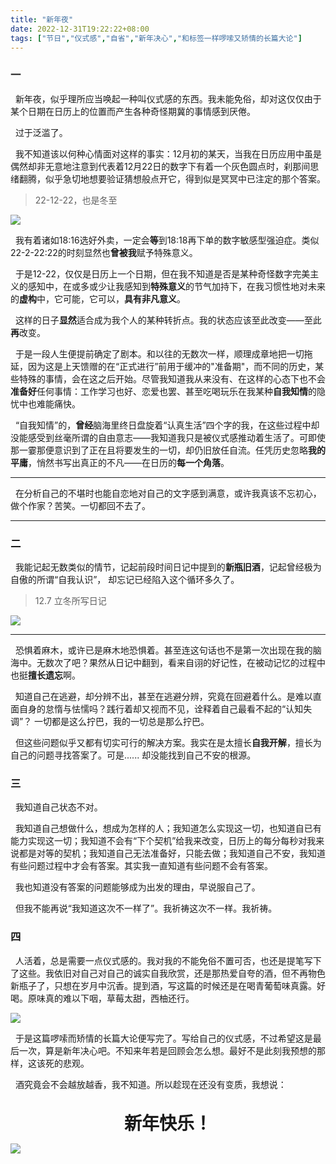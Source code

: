 ```yaml
---
title: "新年夜"
date: 2022-12-31T19:22:22+08:00
tags: ["节日","仪式感","自省","新年决心","和标签一样啰嗦又矫情的长篇大论"]
---
```


### 一

&nbsp;&nbsp;新年夜，似乎理所应当唤起一种叫仪式感的东西。我未能免俗，却对这仅仅由于某个日期在日历上的位置而产生各种奇怪期冀的事情感到厌倦。

&nbsp;&nbsp;过于泛滥了。

&nbsp;&nbsp;我不知道该以何种心情面对这样的事实：12月初的某天，当我在日历应用中虽是偶然却非无意地注意到代表着12月22日的数字下有着一个灰色圆点时，刹那间思绪翻腾，似乎急切地想要验证猜想般点开它，得到似是冥冥中已注定的那个答案。

>22-12-22，也是冬至 

![](https://gcore.jsdelivr.net/gh/AlexLiu2022/resources/img/IOS-calendars.jpg)

&nbsp;&nbsp;我有着诸如18:16选好外卖，一定会**等**到18:18再下单的数字敏感型强迫症。类似22-2-22:22的时刻显然也**曾被我**赋予特殊意义。

&nbsp;&nbsp;于是12-22，仅仅是日历上一个日期，但在我不知道是否是某种奇怪数字完美主义的感知中，在或多或少让我感知到**特殊意义**的节气加持下，在我习惯性地对未来的**虚构**中，它可能，它可以，**具有非凡意义**。

&nbsp;&nbsp;这样的日子**显然**适合成为我个人的某种转折点。我的状态应该至此改变——至此**再**改变。

&nbsp;&nbsp;于是一段人生便提前确定了剧本。和以往的无数次一样，顺理成章地把一切拖延，因为这是上天馈赠的在“正式进行”前用于缓冲的"准备期"，而不同的历史，某些特殊的事情，会在这之后开始。尽管我知道我从来没有、在这样的心态下也不会**准备好**任何事情：工作学习也好、恋爱也罢、甚至吃喝玩乐在我某种**自我知情**的隐忧中也难能痛快。

&nbsp;&nbsp;“自我知情”的，**曾经**脑海里终日盘旋着“认真生活”四个字的我，在这些过程中却没能感受到丝毫所谓的自由意志——我知道我只是被仪式感推动着生活了。可即使那一霎那便意识到了正在且将要发生的一切，却仍旧放任自流。任凭历史忽略**我的平庸**，悄然书写出真正的不凡——在日历的**每一个角落**。

---

&nbsp;&nbsp;在分析自己的不堪时也能自恋地对自己的文字感到满意，或许我真该不忘初心，做个作家？苦笑。一切都回不去了。

---

### 二

&nbsp;&nbsp;我能记起无数类似的情节，记起前段时间日记中提到的**新瓶旧酒**，记起曾经极为自傲的所谓“自我认识”， 却忘记已经陷入这个循环多久了。

>12.7 立冬所写日记

![](https://gcore.jsdelivr.net/gh/AlexLiu2022/resources/img/diary-on-22-12-7.png)


---

&nbsp;&nbsp;恐惧着麻木，或许已是麻木地恐惧着。甚至连这句话也不是第一次出现在我的脑海中。无数次了吧？果然从日记中翻到，看来自诩的好记性，在被动记忆的过程中也挺**擅长遗忘**啊。


&nbsp;&nbsp;知道自己在逃避，却分辨不出，甚至在逃避分辨，究竟在回避着什么。是难以直面自身的怠惰与怯懦吗？践行着却又视而不见，诠释着自己最看不起的“认知失调”？ 一切都是这么拧巴，我的一切总是那么拧巴。

&nbsp;&nbsp;但这些问题似乎又都有切实可行的解决方案。我实在是太擅长**自我开解**，擅长为自己的问题寻找答案了。可是...... 却没能找到自己不安的根源。

### 三

&nbsp;&nbsp;我知道自己状态不对。

&nbsp;&nbsp;我知道自己想做什么，想成为怎样的人；我知道怎么实现这一切，也知道自已有能力实现这一切；我知道不会有“下个契机”给我来改变，日历上的每分每秒对我来说都是对等的契机；我知道自己无法准备好，只能去做；我知道自己不安，我知道有些问题过程中才会有答案。其实我一直知道有些问题不会有答案。

&nbsp;&nbsp;我也知道没有答案的问题能够成为出发的理由，早说服自己了。

&nbsp;&nbsp;但我不能再说“我知道这次不一样了”。我祈祷这次不一样。我祈祷。

### 四

&nbsp;&nbsp;人活着，总是需要一点仪式感的。我对我的不能免俗不置可否，也还是提笔写下了这些。我依旧对自己对自己的诚实自我欣赏，还是那热爱自夸的酒，但不再物色新瓶子了，只想在岁月中沉香。提到酒，写这篇的时候还是在喝青葡萄味真露。好喝。原味真的难以下咽，草莓太甜，西柚还行。

![](https://gcore.jsdelivr.net/gh/AlexLiu2022/resources/img/jinro.jpeg)


&nbsp;&nbsp;于是这篇啰嗦而矫情的长篇大论便写完了。写给自己的仪式感，不过希望这是最后一次，算是新年决心吧。不知来年若是回顾会怎么想。最好不是此刻我预想的那样，这该死的悲观。

&nbsp;&nbsp;酒究竟会不会越放越香，我不知道。所以趁现在还没有变质，我想说：
<br><br>
<center><strong><span style = "font-size: 2em">
新年快乐！
</span></strong></center>


![](https://gcore.jsdelivr.net/gh/AlexLiu2022/resources/img/fireworks.JPG)
